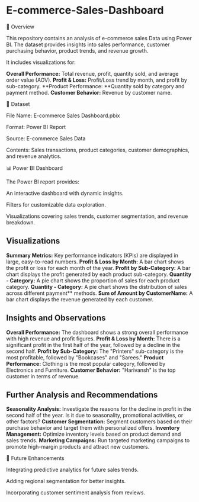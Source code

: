 # E-commerce-Sales-Dashboard

📌 Overview

This repository contains an analysis of e-commerce sales Data using Power BI. The dataset provides insights into sales performance, customer purchasing behavior, product trends, and revenue growth.

It includes visualizations for:

**Overall Performance:** Total revenue, profit, quantity sold, and average order value (AOV).
**Profit & Loss:** Profit/Loss trend by month, and profit by sub-category.
**Product Performance: **Quantity sold by category and payment method.
**Customer Behavior:** Revenue by customer name.

📂 Dataset

File Name: E-commerce Sales Dashboard.pbix

Format: Power BI Report

Source: E-commerce Sales Data

Contents: Sales transactions, product categories, customer demographics, and revenue analytics.

📊 Power BI Dashboard

The Power BI report provides:

An interactive dashboard with dynamic insights.

Filters for customizable data exploration.

Visualizations covering sales trends, customer segmentation, and revenue breakdown.

## Visualizations

**Summary Metrics:** Key performance indicators (KPIs) are displayed in large, easy-to-read numbers.
**Profit & Loss by Month:** A bar chart shows the profit or loss for each month of the year.
**Profit by Sub-Category:** A bar chart displays the profit generated by each product sub-category.
**Quantity - Category:** A pie chart shows the proportion of sales for each product category.
**Quantity - Category:** A pie chart shows the distribution of sales across different payment** methods.
**Sum of Amount by CustomerName:** A bar chart displays the revenue generated by each customer.

## Insights and Observations

**Overall Performance:** The dashboard shows a strong overall performance with high revenue and profit figures.
**Profit & Loss by Month:** There is a significant profit in the first half of the year, followed by a decline in the second half.
**Profit by Sub-Category:** The "Printers" sub-category is the most profitable, followed by "Bookcases" and "Sarees."
**Product Performance:** Clothing is the most popular category, followed by Electronics and Furniture.
**Customer Behavior:** "Harivansh" is the top customer in terms of revenue.

## Further Analysis and Recommendations

**Seasonality Analysis:** Investigate the reasons for the decline in profit in the second half of the year. Is it due to seasonality, promotional activities, or other factors?
**Customer Segmentation:** Segment customers based on their purchase behavior and target them with personalized offers.
**Inventory Management:** Optimize inventory levels based on product demand and sales trends.
**Marketing Campaigns:** Run targeted marketing campaigns to promote high-margin products and attract new customers.

📌 Future Enhancements

Integrating predictive analytics for future sales trends.

Adding regional segmentation for better insights.

Incorporating customer sentiment analysis from reviews.
